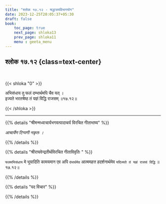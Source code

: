 ```yaml
---
title: "श्लोक १७.१२ - श्रद्धात्रयविभागयोग"
date: 2023-12-25T20:05:37+05:30
draft: false
book:
    toc_page: true
    next_page: shloka13
    prev_page: shloka11
    menu : geeta_menu
---
```




## श्लोक १७.१२ {class=text-center}

<br/>

{{< shloka  "0"  >}}

अभिसंधाय तु फलं दम्भार्थमपि चैव यत् ।  
इज्यते भरतश्रेष्ठ तं यज्ञं विद्धि राजसम् ॥१७.१२॥

{{< /shloka >}}

---


{{% details "श्रीमन्मध्वाचार्यभगवत्पादाचर्य विरचित  गीताभाष्य" %}}

*आचार्येण टिप्पणी नकृतः ।*

{{% /details %}}



{{% details "श्रीराघवेन्द्रतीर्थविरचित गीताविवृतिः " %}}

`फलमभिसंधाय` मे भूयादिति कामयमान एव अपि
`दंभार्थमेव` आत्ममहत्त हदर्शनार्थमेव 
`यदिज्यते तं यज्ञं राजसं विद्धि` ॥१७.१२॥

{{% /details %}}



{{% details "पद विचार" %}}


{{% /details %}}
